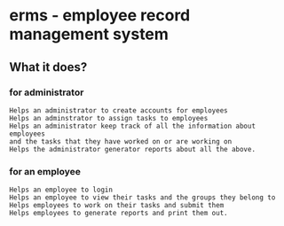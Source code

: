 # erms - employee record management system
## What it does?
### for administrator
    Helps an administrator to create accounts for employees
    Helps an adminstrator to assign tasks to employees
    Helps an administrator keep track of all the information about employees 
    and the tasks that they have worked on or are working on
    Helps the administrator generator reports about all the above.

### for an employee
    Helps an employee to login
    Helps an employee to view their tasks and the groups they belong to
    Helps employees to work on their tasks and submit them
    Helps employees to generate reports and print them out.
